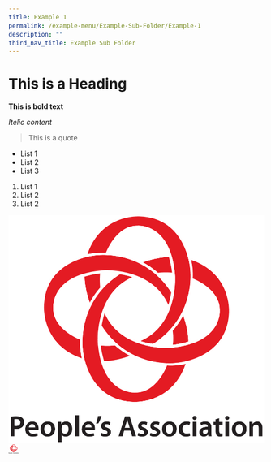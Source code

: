 ```yaml
---
title: Example 1
permalink: /example-menu/Example-Sub-Folder/Example-1
description: ""
third_nav_title: Example Sub Folder
---
```

# This is a Heading

**This is bold text**

*Itelic content*

> This is a quote 

* List 1
* List 2
* List 3

1. List 1
2. List 2
3. List 2

![](/images/CDC%20Logos/PA%20Logo%202015%20(JPG).jpg)
<img src="/images/CDC%20Logos/PA%20Logo%202015%20(JPG).jpg" width="20px" height="auto">
